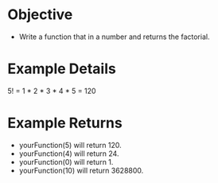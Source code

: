 # Objective
* Write a function that in a number and returns  the factorial.

# Example Details
5! = 1 * 2 * 3 * 4 * 5 = 120

# Example Returns
* yourFunction(5) will return 120.
* yourFunction(4) will return 24.
* yourFunction(0) will return 1.
* yourFunction(10) will return 3628800.
